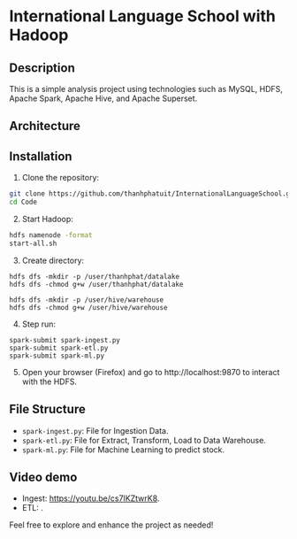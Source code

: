 # International Language School with Hadoop

## Description

This is a simple analysis project using technologies such as MySQL, HDFS, Apache Spark, Apache Hive, and Apache Superset.


## Architecture 



## Installation

1. Clone the repository:

```bash
git clone https://github.com/thanhphatuit/InternationalLanguageSchool.git
cd Code
```

2. Start Hadoop:

```bash
hdfs namenode -format
start-all.sh
```

3. Create directory:

```
hdfs dfs -mkdir -p /user/thanhphat/datalake
hdfs dfs -chmod g+w /user/thanhphat/datalake

hdfs dfs -mkdir -p /user/hive/warehouse
hdfs dfs -chmod g+w /user/hive/warehouse
```

4. Step run:

```
spark-submit spark-ingest.py
spark-submit spark-etl.py
spark-submit spark-ml.py
```

5. Open your browser (Firefox) and go to http://localhost:9870 to interact with the HDFS.

## File Structure

- `spark-ingest.py`: File for Ingestion Data.
- `spark-etl.py`: File for Extract, Transform, Load to Data Warehouse.
- `spark-ml.py`: File for Machine Learning to predict stock.

## Video demo
- Ingest: https://youtu.be/cs7IKZtwrK8.
- ETL: .

Feel free to explore and enhance the project as needed!
